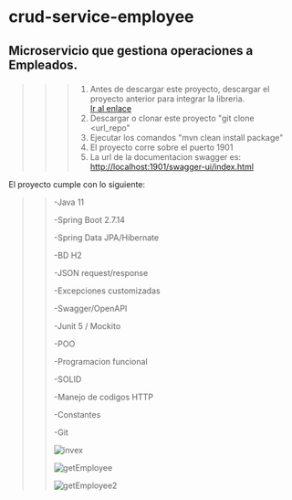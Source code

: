 # crud-service-employee

## <p><p>Microservicio que gestiona operaciones a Empleados.</p></p>

>>> 1. Antes de descargar este proyecto, descargar el proyecto anterior para integrar la libreria.<br/>
[Ir al enlace](https://github.com/samsedu85/generic-commons)
>>> 2. Descargar o clonar este proyecto "git clone <url_repo"
>>> 3. Ejecutar los comandos "mvn clean install package"
>>> 4. El proyecto corre sobre el puerto 1901
>>> 5. La url de la documentacion swagger es: <http://localhost:1901/swagger-ui/index.html>

El proyecto cumple con lo siguiente:

>> -Java 11
>> 
>> -Spring Boot 2.7.14
>> 
>> -Spring Data JPA/Hibernate
>> 
>> -BD H2
>> 
>> -JSON request/response
>> 
>> -Excepciones customizadas
>> 
>> -Swagger/OpenAPI
>> 
>> -Junit 5 / Mockito
>> 
>> -POO
>> 
>> -Programacion funcional
>> 
>> -SOLID
>> 
>> -Manejo de codigos HTTP
>> 
>> -Constantes
>> 
>> -Git
>>
>> ![invex](https://github.com/user-attachments/assets/18698b76-cedf-46f2-ac8e-8f20f149af3a)
>>
>> ![getEmployee](https://github.com/user-attachments/assets/b6b3fd3a-9a79-4537-bacb-f7afe870744e)
>>
>> ![getEmployee2](https://github.com/user-attachments/assets/36dbc9ae-0c82-44f2-b067-50a63287f7a9)
